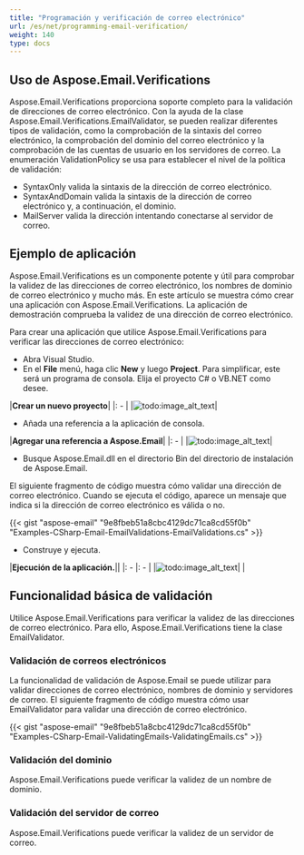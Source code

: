 ```yaml
---
title: "Programación y verificación de correo electrónico"
url: /es/net/programming-email-verification/
weight: 140
type: docs
---
```



## **Uso de Aspose.Email.Verifications**

Aspose.Email.Verifications proporciona soporte completo para la validación de direcciones de correo electrónico. Con la ayuda de la clase Aspose.Email.Verifications.EmailValidator, se pueden realizar diferentes tipos de validación, como la comprobación de la sintaxis del correo electrónico, la comprobación del dominio del correo electrónico y la comprobación de las cuentas de usuario en los servidores de correo. La enumeración ValidationPolicy se usa para establecer el nivel de la política de validación:

- SyntaxOnly valida la sintaxis de la dirección de correo electrónico.
- SyntaxAndDomain valida la sintaxis de la dirección de correo electrónico y, a continuación, el dominio.
- MailServer valida la dirección intentando conectarse al servidor de correo.
 
## **Ejemplo de aplicación**

Aspose.Email.Verifications es un componente potente y útil para comprobar la validez de las direcciones de correo electrónico, los nombres de dominio de correo electrónico y mucho más. En este artículo se muestra cómo crear una aplicación con Aspose.Email.Verifications. La aplicación de demostración comprueba la validez de una dirección de correo electrónico.

Para crear una aplicación que utilice Aspose.Email.Verifications para verificar las direcciones de correo electrónico:

- Abra Visual Studio.
- En el **File** menú, haga clic **New** y luego **Project**. Para simplificar, este será un programa de consola. Elija el proyecto C# o VB.NET como desee.

|**Crear un nuevo proyecto**|
|: - |
|![todo:image_alt_text](programming-email-verification_1.png)|

- Añada una referencia a la aplicación de consola.

|**Agregar una referencia a Aspose.Email**|
|: - |
|![todo:image_alt_text](programming-email-verification_2.png)|

- Busque Aspose.Email.dll en el directorio Bin del directorio de instalación de Aspose.Email.

El siguiente fragmento de código muestra cómo validar una dirección de correo electrónico. Cuando se ejecuta el código, aparece un mensaje que indica si la dirección de correo electrónico es válida o no.

{{< gist "aspose-email" "9e8fbeb51a8cbc4129dc71ca8cd55f0b" "Examples-CSharp-Email-EmailValidations-EmailValidations.cs" >}}

- Construye y ejecuta.

|**Ejecución de la aplicación.**||
|: - |: - |
|![todo:image_alt_text](programming-email-verification_3.png)| |

## **Funcionalidad básica de validación**

Utilice Aspose.Email.Verifications para verificar la validez de las direcciones de correo electrónico. Para ello, Aspose.Email.Verifications tiene la clase EmailValidator.

### **Validación de correos electrónicos**

La funcionalidad de validación de Aspose.Email se puede utilizar para validar direcciones de correo electrónico, nombres de dominio y servidores de correo. El siguiente fragmento de código muestra cómo usar EmailValidator para validar una dirección de correo electrónico.

{{< gist "aspose-email" "9e8fbeb51a8cbc4129dc71ca8cd55f0b" "Examples-CSharp-Email-ValidatingEmails-ValidatingEmails.cs" >}}

### **Validación del dominio**

Aspose.Email.Verifications puede verificar la validez de un nombre de dominio.

### **Validación del servidor de correo**

Aspose.Email.Verifications puede verificar la validez de un servidor de correo.
